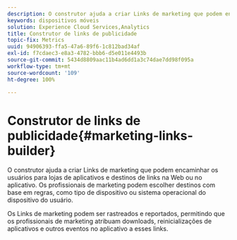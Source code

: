 ```yaml
---
description: O construtor ajuda a criar Links de marketing que podem encaminhar os usuários para lojas de aplicativos e destinos de links na Web ou no aplicativo. Os profissionais de marketing podem escolher destinos com base em regras, como o tipo de dispositivo ou o sistema operacional do dispositivo do usuário.
keywords: dispositivos móveis
solution: Experience Cloud Services,Analytics
title: Construtor de links de publicidade
topic-fix: Metrics
uuid: 94906393-ffa5-47a6-89f6-1c812bad34af
exl-id: f7cdaec3-e8a3-4782-bbb6-d5e011e4493b
source-git-commit: 5434d8809aac11b4ad6dd1a3c74dae7dd98f095a
workflow-type: tm+mt
source-wordcount: '109'
ht-degree: 100%

---
```


# Construtor de links de publicidade{#marketing-links-builder}

O construtor ajuda a criar Links de marketing que podem encaminhar os usuários para lojas de aplicativos e destinos de links na Web ou no aplicativo. Os profissionais de marketing podem escolher destinos com base em regras, como tipo de dispositivo ou sistema operacional do dispositivo do usuário.

Os Links de marketing podem ser rastreados e reportados, permitindo que os profissionais de marketing atribuam downloads, reinicializações de aplicativos e outros eventos no aplicativo a esses links.
